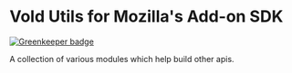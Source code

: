 # Vold Utils for Mozilla's Add-on SDK

[![Greenkeeper badge](https://badges.greenkeeper.io/freaktechnik/vold-utils-jplib.svg)](https://greenkeeper.io/)

A collection of various modules which help build other apis.



